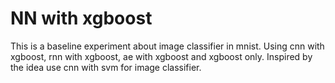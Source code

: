# NN with xgboost
This is a baseline experiment about image classifier in mnist.
Using cnn with xgboost, rnn with xgboost, ae with xgboost and xgboost only.
Inspired by the idea use cnn with svm for image classifier.